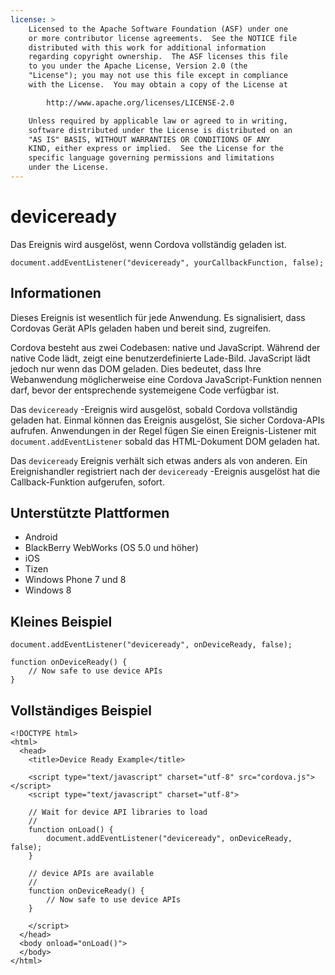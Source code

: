 ```yaml
---
license: >
    Licensed to the Apache Software Foundation (ASF) under one
    or more contributor license agreements.  See the NOTICE file
    distributed with this work for additional information
    regarding copyright ownership.  The ASF licenses this file
    to you under the Apache License, Version 2.0 (the
    "License"); you may not use this file except in compliance
    with the License.  You may obtain a copy of the License at

        http://www.apache.org/licenses/LICENSE-2.0

    Unless required by applicable law or agreed to in writing,
    software distributed under the License is distributed on an
    "AS IS" BASIS, WITHOUT WARRANTIES OR CONDITIONS OF ANY
    KIND, either express or implied.  See the License for the
    specific language governing permissions and limitations
    under the License.
---
```


# deviceready

Das Ereignis wird ausgelöst, wenn Cordova vollständig geladen ist.

    document.addEventListener("deviceready", yourCallbackFunction, false);
    

## Informationen

Dieses Ereignis ist wesentlich für jede Anwendung. Es signalisiert, dass Cordovas Gerät APIs geladen haben und bereit sind, zugreifen.

Cordova besteht aus zwei Codebasen: native und JavaScript. Während der native Code lädt, zeigt eine benutzerdefinierte Lade-Bild. JavaScript lädt jedoch nur wenn das DOM geladen. Dies bedeutet, dass Ihre Webanwendung möglicherweise eine Cordova JavaScript-Funktion nennen darf, bevor der entsprechende systemeigene Code verfügbar ist.

Das `deviceready` -Ereignis wird ausgelöst, sobald Cordova vollständig geladen hat. Einmal können das Ereignis ausgelöst, Sie sicher Cordova-APIs aufrufen. Anwendungen in der Regel fügen Sie einen Ereignis-Listener mit `document.addEventListener` sobald das HTML-Dokument DOM geladen hat.

Das `deviceready` Ereignis verhält sich etwas anders als von anderen. Ein Ereignishandler registriert nach der `deviceready` -Ereignis ausgelöst hat die Callback-Funktion aufgerufen, sofort.

## Unterstützte Plattformen

*   Android
*   BlackBerry WebWorks (OS 5.0 und höher)
*   iOS
*   Tizen
*   Windows Phone 7 und 8
*   Windows 8

## Kleines Beispiel

    document.addEventListener("deviceready", onDeviceReady, false);
    
    function onDeviceReady() {
        // Now safe to use device APIs
    }
    

## Vollständiges Beispiel

    <!DOCTYPE html>
    <html>
      <head>
        <title>Device Ready Example</title>
    
        <script type="text/javascript" charset="utf-8" src="cordova.js"></script>
        <script type="text/javascript" charset="utf-8">
    
        // Wait for device API libraries to load
        //
        function onLoad() {
            document.addEventListener("deviceready", onDeviceReady, false);
        }
    
        // device APIs are available
        //
        function onDeviceReady() {
            // Now safe to use device APIs
        }
    
        </script>
      </head>
      <body onload="onLoad()">
      </body>
    </html>
